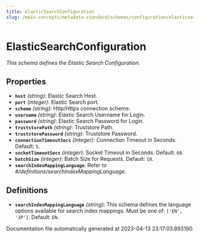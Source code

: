 ```yaml
---
title: elasticSearchConfiguration
slug: /main-concepts/metadata-standard/schemas/configuration/elasticsearchconfiguration
---
```


# ElasticSearchConfiguration

*This schema defines the Elastic Search Configuration.*

## Properties

- **`host`** *(string)*: Elastic Search Host.
- **`port`** *(integer)*: Elastic Search port.
- **`scheme`** *(string)*: Http/Https connection scheme.
- **`username`** *(string)*: Elastic Search Username for Login.
- **`password`** *(string)*: Elastic Search Password for Login.
- **`truststorePath`** *(string)*: Truststore Path.
- **`truststorePassword`** *(string)*: Truststore Password.
- **`connectionTimeoutSecs`** *(integer)*: Connection Timeout in Seconds. Default: `5`.
- **`socketTimeoutSecs`** *(integer)*: Socket Timeout in Seconds. Default: `60`.
- **`batchSize`** *(integer)*: Batch Size for Requests. Default: `10`.
- **`searchIndexMappingLanguage`**: Refer to *#/definitions/searchIndexMappingLanguage*.
## Definitions

- **`searchIndexMappingLanguage`** *(string)*: This schema defines the language options available for search index mappings. Must be one of: `['EN', 'JP']`. Default: `EN`.


Documentation file automatically generated at 2023-04-13 23:17:03.893190.
